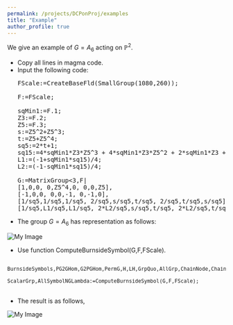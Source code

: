 ```yaml
---
permalink: /projects/DCPonProj/examples
title: "Example"
author_profile: true
---
```


We give an example of $G=A_6$ acting on $\mathbb{P}^2$.

* Copy all lines in magma code.
* Input the following code:
  <pre>
  FScale:=CreateBaseFld(SmallGroup(1080,260));

  F:=FScale;

  sqMin1:=F.1;
  Z3:=F.2;
  Z5:=F.3;
  s:=Z5^2+Z5^3;
  t:=Z5+Z5^4;
  sq5:=2*t+1;
  sq15:=4*sqMin1*Z3*Z5^3 + 4*sqMin1*Z3*Z5^2 + 2*sqMin1*Z3 + 2*sqMin1*Z5^3 + 2*sqMin1*Z5^2 + sqMin1;
  L1:=(-1+sqMin1*sq15)/4;
  L2:=(-1-sqMin1*sq15)/4;

  G:=MatrixGroup<3,F|
  [1,0,0, 0,Z5^4,0, 0,0,Z5],
  [-1,0,0, 0,0,-1, 0,-1,0],
  [1/sq5,1/sq5,1/sq5, 2/sq5,s/sq5,t/sq5, 2/sq5,t/sq5,s/sq5],
  [1/sq5,L1/sq5,L1/sq5, 2*L2/sq5,s/sq5,t/sq5, 2*L2/sq5,t/sq5,s/sq5]>;
  </pre>
* The group $G=A_6$ has representation as follows:

![My Image](http://kaiqi-yang1994.github.io/files/DCPonProj/DCPexample1.png)

* Use function ComputeBurnsideSymbol(G,F,FScale).

<pre>
<small>
BurnsideSymbols,PG2GHom,G2PGHom,PermG,H,LH,GrpQuo,AllGrp,ChainNode,ChainClass,<br>
ScalarGrp,AllSymbolNGLambda:=ComputeBurnsideSymbol(G,F,FScale);
</small>
</pre>

* The result is as follows,

![My Image](http://kaiqi-yang1994.github.io/files/DCPonProj/DCPexample2.jpg)


